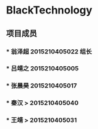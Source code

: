 # BlackTechnology
## 项目成员
 ### * 翁泽超 2015210405022  组长
 ### * 吕靖之 2015210405005
 ### * 张晨昊 2015210405017
 ### * 秦汉 > 2015210405040
 ### * 王靖 > 2015210405031
